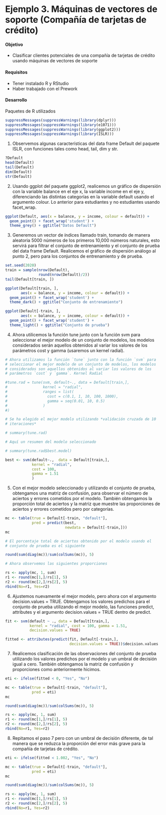 # Ejemplo 3. Máquinas de vectores de soporte (Compañía de tarjetas de crédito)

#### Objetivo

- Clasificar clientes potenciales de una compañía de tarjetas de crédito usando máquinas de vectores de soporte

#### Requisitos

- Tener instalado R y RStudio
- Haber trabajado con el Prework

#### Desarrollo

Paquetes de R utilizados

```R
suppressMessages(suppressWarnings(library(dplyr)))
suppressMessages(suppressWarnings(library(e1071)))
suppressMessages(suppressWarnings(library(ggplot2)))
suppressMessages(suppressWarnings(library(ISLR)))
```

1. Observemos algunas características del data frame Default del paquete ISLR, con funciones tales como head, tail, dim y str.

```R
?Default
head(Default)
tail(Default)
dim(Default)
str(Default)
```

2. Usando ggplot del paquete ggplot2, realicemos un gráfico de dispersión con la variable balance en el eje x, la variable income en el eje y, diferenciando las distintas categorías en la variable default usando el argumento colour. Lo anterior para estudiantes y no estudiantes usando facet_wrap.

```R
ggplot(Default, aes(x = balance, y = income, colour = default)) + 
  geom_point() + facet_wrap('student') + 
  theme_grey() + ggtitle("Datos Default")
```

3. Generemos un vector de índices llamado train, tomando de manera aleatoria 5000 números de los primeros 10,000 números naturales, esto servirá para filtrar el conjunto de entrenamiento y el conjunto de prueba del data frame Default. Realicemos el gráfico de dispersión análogo al punto 2, pero para los conjuntos de entrenamiento y de prueba.

```R
set.seed(2020)
train = sample(nrow(Default), 
               round(nrow(Default)/2))
tail(Default[train, ])

ggplot(Default[train, ], 
       aes(x = balance, y = income, colour = default)) + 
  geom_point() + facet_wrap('student') + 
  theme_dark() + ggtitle("Conjunto de entrenamiento")

ggplot(Default[-train, ], 
       aes(x = balance, y = income, colour = default)) + 
  geom_point() + facet_wrap('student') + 
  theme_light() + ggtitle("Conjunto de prueba")
```

4. Ahora utilicemos la función tune junto con la función svm para seleccionar el mejor modelo de un conjunto de modelos, los modelos considerados serán aquellos obtenidos al variar los valores de los parámetros cost y gamma (usaremos un kernel radial).

```R
# Ahora utilizamos la función `tune` junto con la función `svm` para 
# seleccionar el mejor modelo de un conjunto de modelos, los modelos 
# considerados son aquellos obtenidos al variar los valores de los 
# parámetros `cost` y `gamma`. Kernel Radial

#tune.rad = tune(svm, default~., data = Default[train,], 
#                kernel = "radial", 
#                ranges = list(
#                  cost = c(0.1, 1, 10, 100, 1000), 
#                  gamma = seq(0.01, 10, 0.5)
#                ) 
#)

# Se ha elegido el mejor modelo utilizando *validación cruzada de 10 
# iteraciones*

# summary(tune.rad)

# Aquí un resumen del modelo seleccionado

# summary(tune.rad$best.model)

best <- svm(default~.,  data = Default[train,],
            kernel = "radial",
            cost = 100,
            gamma = 1.51
            )
```

5. Con el mejor modelo seleccionado y utilizando el conjunto de prueba, obtengamos una matriz de confusión, para observar el número de aciertos y errores cometidos por el modelo. También obtengamos la proporción total de aciertos y la matriz que muestre las proporciones de aciertos y errores cometidos pero por categorías.

```R
mc <- table(true = Default[-train, "default"], 
            pred = predict(best, 
                           newdata = Default[-train,]))
mc

# El porcentaje total de aciertos obtenido por el modelo usando el 
# conjunto de prueba es el siguiente

round(sum(diag(mc))/sum(colSums(mc)), 5)

# Ahora observemos las siguientes proporciones

rs <- apply(mc, 1, sum)
r1 <- round(mc[1,]/rs[1], 5)
r2 <- round(mc[2,]/rs[2], 5)
rbind(No=r1, Yes=r2)
```

6. Ajustemos nuevamente el mejor modelo, pero ahora con el argumento decision.values = TRUE. Obtengamos los valores predichos para el conjunto de prueba utilizando el mejor modelo, las funciones predict, attributes y el argumento decision.values = TRUE dentro de predict.

```R
fit <- svm(default ~ ., data = Default[train,], 
           kernel = "radial", cost = 100, gamma = 1.51,
           decision.values = TRUE)

fitted <- attributes(predict(fit, Default[-train,], 
                             decision.values = TRUE))$decision.values
```

7. Realicemos clasificación de las observaciones del conjunto de prueba utilizando los valores predichos por el modelo y un umbral de decisión igual a cero. También obtengamos la matriz de confusión y proporciones como anteriormente hicimos.

```R
eti <- ifelse(fitted < 0, "Yes", "No")

mc <- table(true = Default[-train, "default"], 
            pred = eti)
mc

round(sum(diag(mc))/sum(colSums(mc)), 5)

rs <- apply(mc, 1, sum)
r1 <- round(mc[1,]/rs[1], 5)
r2 <- round(mc[2,]/rs[2], 5)
rbind(No=r1, Yes=r2)
```

8. Repitamos el paso 7 pero con un umbral de decisión diferente, de tal manera que se reduzca la proporción del error más grave para la compañía de tarjetas de crédito.

```R
eti <- ifelse(fitted < 1.002, "Yes", "No")

mc <- table(true = Default[-train, "default"], 
            pred = eti)
mc

round(sum(diag(mc))/sum(colSums(mc)), 5)

rs <- apply(mc, 1, sum)
r1 <- round(mc[1,]/rs[1], 5)
r2 <- round(mc[2,]/rs[2], 5)
rbind(No=r1, Yes=r2)
```
